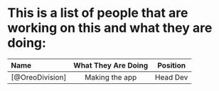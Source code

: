 # This is a list of people that are working on this and what they are doing:

| Name             |      What They Are Doing      |      Position      |
| :------------------- | :-------------------: | :-------------------:
| [@OreoDivision]       |      Making the app       |       Head Dev       |

